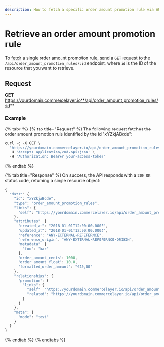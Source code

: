 ```yaml
---
description: How to fetch a specific order amount promotion rule via API
---
```


# Retrieve an order amount promotion rule

To <a href="https://docs.commercelayer.io/developers/fetching-resources" target="_blank">fetch</a> a single order amount promotion rule, send a `GET` request to the `/api/order_amount_promotion_rules/:id` endpoint, where `id` is the ID of the resource that you want to retrieve.

## Request

**GET** https://yourdomain.commercelayer.io**/api/order_amount_promotion_rules/:id**

### **Example**

{% tabs %}
{% tab title="Request" %}
The following request fetches the order amount promotion rule identified by the id "xYZkjABcde":

```javascript
curl -g -X GET \
  'https://yourdomain.commercelayer.io/api/order_amount_promotion_rules/xYZkjABcde' \
  -H 'Accept: application/vnd.api+json' \
  -H 'Authorization: Bearer your-access-token'
```
{% endtab %}

{% tab title="Response" %}
On success, the API responds with a `200 OK` status code, returning a single resource object:

```javascript
{
  "data": {
    "id": "xYZkjABcde",
    "type": "order_amount_promotion_rules",
    "links": {
      "self": "https://yourdomain.commercelayer.io/api/order_amount_promotion_rules/xYZkjABcde"
    },
    "attributes": {
      "created_at": "2018-01-01T12:00:00.000Z",
      "updated_at": "2018-01-01T12:00:00.000Z",
      "reference": "ANY-EXTERNAL-REFEFERNCE",
      "reference_origin": "ANY-EXTERNAL-REFEFERNCE-ORIGIN",
      "metadata": {
        "foo": "bar"
      },
      "order_amount_cents": 1000,
      "order_amount_float": 10.0,
      "formatted_order_amount": "€10,00"
    },
    "relationships": {
      "promotion": {
        "links": {
          "self": "https://yourdomain.commercelayer.io/api/order_amount_promotion_rules/xYZkjABcde/relationships/promotion",
          "related": "https://yourdomain.commercelayer.io/api/order_amount_promotion_rules/xYZkjABcde/promotion"
        }
      }
    },
    "meta": {
      "mode": "test"
    }
  }
}
```
{% endtab %}
{% endtabs %}

